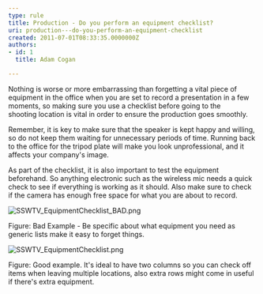 ```yaml
---
type: rule
title: Production - Do you perform an equipment checklist?
uri: production---do-you-perform-an-equipment-checklist
created: 2011-07-01T08:33:35.0000000Z
authors:
- id: 1
  title: Adam Cogan

---
```


 
Nothing is worse or more embarrassing than forgetting a vital piece of equipment in the office when you are set to record a presentation in a few moments, so making sure you use a checklist before going to the shooting location is vital in order to ensure the production goes smoothly.

Remember, it is key to make sure that the speaker is kept happy and willing, so do not keep them waiting for unnecessary periods of time. Running back to the office for the tripod plate will make you look unprofessional, and it affects your company's image.

As part of the checklist, it is also important to test the equipment beforehand. So anything electronic such as the wireless mic needs a quick check to see if everything is working as it should. Also make sure to check if the camera has enough free space for what you are abou​t to record.

![SSWTV_EquipmentChecklist_BAD.png](/DesignandPresentation/RulesToBetterVideoRecording/PublishingImages/SSWTV_EquipmentChecklist_BAD.png)

Figure: Bad Example - Be specific about what equipment you need as generic lists make it easy to forget things.

![SSWTV_EquipmentChecklist.png](/DesignandPresentation/RulesToBetterVideoRecording/PublishingImages/SSWTV_EquipmentChecklist.png)

Figure: Good example. It's ideal to have two columns so you can check off items when leaving multiple locations, also extra rows might come in useful if there's extra equipment.
 
